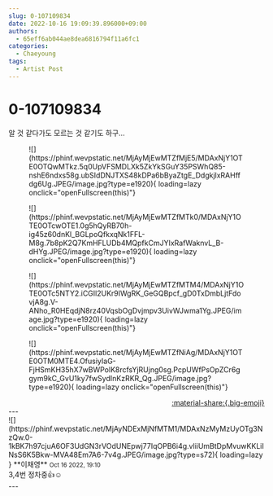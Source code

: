 ```yaml
---
slug: 0-107109834
date: 2022-10-16 19:09:39.896000+09:00
authors:
  - 65eff6ab044ae8dea6816794f11a6fc1
categories:
  - Chaeyoung
tags:
  - Artist Post
---
```


# 0-107109834

<div class="post-container" markdown="1">
<div class="content-container md-sidebar__scrollwrap" markdown="1">

알 것 같다가도 모르는 것 같기도 하구...
<figure markdown="1">
![](https://phinf.wevpstatic.net/MjAyMjEwMTZfMjE5/MDAxNjY1OTE0OTQwMTkz.5q0UpVFSMDLXk5ZkYkSGuY35PSWhQ85-nshE6ndxs58g.ubSIdDNJTXS48kDPa6bByaZtgE_DdgkjlxRAHffdg6Ug.JPEG/image.jpg?type=e1920){ loading=lazy onclick="openFullscreen(this)"}
</figure>

<figure markdown="1">
![](https://phinf.wevpstatic.net/MjAyMjEwMTZfMTk0/MDAxNjY1OTE0OTcwOTE1.0g5hQyRB70h-ig45z60dnKl_BGLpoQfkxqNk1FFL-M8g.7b8pK2Q7KmHFLUDb4MQpfkCmJYIxRafWaknvL_B-dHYg.JPEG/image.jpg?type=e1920){ loading=lazy onclick="openFullscreen(this)"}
</figure>

<figure markdown="1">
![](https://phinf.wevpstatic.net/MjAyMjEwMTZfMTM4/MDAxNjY1OTE0OTc5NTY2.iCGIl2UKr9IWgRK_GeGQBpcf_gD0TxDmbLjtFdovjA8g.V-ANho_R0HEqdjN8rz40VqsbOgDvjmpv3UivWJwma1Yg.JPEG/image.jpg?type=e1920){ loading=lazy onclick="openFullscreen(this)"}
</figure>

<figure markdown="1">
![](https://phinf.wevpstatic.net/MjAyMjEwMTZfNiAg/MDAxNjY1OTE0OTM0MTE4.OfusiyIaG-FjHSmKH35hX7wBWPolK8rcfsYjRUjng0sg.PcpUWfPsOpZCr6ggym9kC_GvU1ky7fwSydInKzRKR_Qg.JPEG/image.jpg?type=e1920){ loading=lazy onclick="openFullscreen(this)"}
</figure>


</div>
</div>

<div style="text-align: right;" markdown="1">
<a href="https://weverse.io/fromis9/artist/0-107109834" style="text-align: right;">:material-share:{.big-emoji}</a>
</div>
---

<div class="comments-container md-sidebar__scrollwrap" markdown="1">
<div class="comment" markdown="1">
<div class='id-container' markdown="1">
![](https://phinf.wevpstatic.net/MjAyNDExMjNfMTM1/MDAxNzMyMzUyOTg3NzQw.0-1kBK7h97cjuA6OF3UdGN3rVOdUNEpwj77IqOPB6i4g.vliiUmBtDpMvuwKKLiINsS6K5Bkw-MVA48Em7A6-7v4g.JPEG/image.jpg?type=s72){ loading=lazy }
**<span class="artist">이채영</span>** <small>Oct 16 2022, 19:10</small><br>
</div>
<div class='comment-body' markdown="1">
3,4번 정차중👍☺️
</div>
</div>
</div>
---
